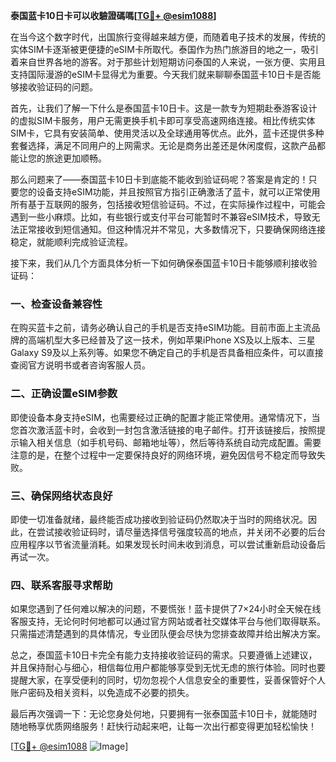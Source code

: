 **泰国蓝卡10日卡可以收驗證碼嗎[[TG💪+ @esim1088](https://t.me/s/esim1088)]**

在当今这个数字时代，出国旅行变得越来越方便，而随着电子技术的发展，传统的实体SIM卡逐渐被更便捷的eSIM卡所取代。泰国作为热门旅游目的地之一，吸引着来自世界各地的游客。对于那些计划短期访问泰国的人来说，一张方便、实用且支持国际漫游的eSIM卡显得尤为重要。今天我们就来聊聊泰国蓝卡10日卡是否能够接收验证码的问题。

首先，让我们了解一下什么是泰国蓝卡10日卡。这是一款专为短期赴泰游客设计的虚拟SIM卡服务，用户无需更换手机卡即可享受高速网络连接。相比传统实体SIM卡，它具有安装简单、使用灵活以及全球通用等优点。此外，蓝卡还提供多种套餐选择，满足不同用户的上网需求。无论是商务出差还是休闲度假，这款产品都能让您的旅途更加顺畅。

那么问题来了——泰国蓝卡10日卡到底能不能收到验证码呢？答案是肯定的！只要您的设备支持eSIM功能，并且按照官方指引正确激活了蓝卡，就可以正常使用所有基于互联网的服务，包括接收短信验证码。不过，在实际操作过程中，可能会遇到一些小麻烦。比如，有些银行或支付平台可能暂时不兼容eSIM技术，导致无法正常接收到短信通知。但这种情况并不常见，大多数情况下，只要确保网络连接稳定，就能顺利完成验证流程。

接下来，我们从几个方面具体分析一下如何确保泰国蓝卡10日卡能够顺利接收验证码：

### 一、检查设备兼容性

在购买蓝卡之前，请务必确认自己的手机是否支持eSIM功能。目前市面上主流品牌的高端机型大多已经普及了这一技术，例如苹果iPhone XS及以上版本、三星Galaxy S9及以上系列等。如果您不确定自己的手机是否具备相应条件，可以直接查阅官方说明书或者咨询客服人员。

### 二、正确设置eSIM参数

即使设备本身支持eSIM，也需要经过正确的配置才能正常使用。通常情况下，当您首次激活蓝卡时，会收到一封包含激活链接的电子邮件。打开该链接后，按照提示输入相关信息（如手机号码、邮箱地址等），然后等待系统自动完成配置。需要注意的是，在整个过程中一定要保持良好的网络环境，避免因信号不稳定而导致失败。

### 三、确保网络状态良好

即使一切准备就绪，最终能否成功接收到验证码仍然取决于当时的网络状况。因此，在尝试接收验证码时，请尽量选择信号强度较高的地点，并关闭不必要的后台应用程序以节省流量消耗。如果发现长时间未收到消息，可以尝试重新启动设备后再试一次。

### 四、联系客服寻求帮助

如果您遇到了任何难以解决的问题，不要慌张！蓝卡提供了7×24小时全天候在线客服支持，无论何时何地都可以通过官方网站或者社交媒体平台与他们取得联系。只需描述清楚遇到的具体情况，专业团队便会尽快为您排查故障并给出解决方案。

总之，泰国蓝卡10日卡完全有能力支持接收验证码的需求。只要遵循上述建议，并且保持耐心与细心，相信每位用户都能够享受到无忧无虑的旅行体验。同时也要提醒大家，在享受便利的同时，切勿忽视个人信息安全的重要性，妥善保管好个人账户密码及相关资料，以免造成不必要的损失。

最后再次强调一下：无论您身处何地，只要拥有一张泰国蓝卡10日卡，就能随时随地畅享优质网络服务！赶快行动起来吧，让每一次出行都变得更加轻松愉快！

[[TG💪+ @esim1088](https://t.me/s/esim1088) ![Image](https://i.postimg.cc/4NQfJmqS/Snipaste-2025-05-13-00-14-12.png)]